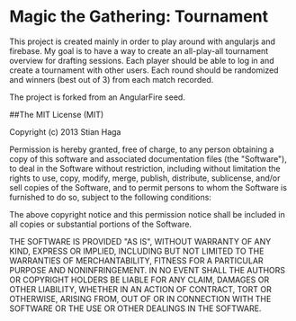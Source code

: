 # Magic the Gathering: Tournament

This project is created mainly in order to play around with angularjs and firebase.
My goal is to have a way to create an all-play-all tournament overview for drafting sessions.
Each player should be able to log in and create a tournament with other users.
Each round should be randomized and winners (best out of 3) from each match recorded.

The project is forked from an AngularFire seed.

##The MIT License (MIT)

 Copyright (c) 2013 Stian Haga

 Permission is hereby granted, free of charge, to any person obtaining a copy
 of this software and associated documentation files (the "Software"), to deal
 in the Software without restriction, including without limitation the rights
 to use, copy, modify, merge, publish, distribute, sublicense, and/or sell
 copies of the Software, and to permit persons to whom the Software is
 furnished to do so, subject to the following conditions:

 The above copyright notice and this permission notice shall be included in
 all copies or substantial portions of the Software.

 THE SOFTWARE IS PROVIDED "AS IS", WITHOUT WARRANTY OF ANY KIND, EXPRESS OR
 IMPLIED, INCLUDING BUT NOT LIMITED TO THE WARRANTIES OF MERCHANTABILITY,
 FITNESS FOR A PARTICULAR PURPOSE AND NONINFRINGEMENT. IN NO EVENT SHALL THE
 AUTHORS OR COPYRIGHT HOLDERS BE LIABLE FOR ANY CLAIM, DAMAGES OR OTHER
 LIABILITY, WHETHER IN AN ACTION OF CONTRACT, TORT OR OTHERWISE, ARISING FROM,
 OUT OF OR IN CONNECTION WITH THE SOFTWARE OR THE USE OR OTHER DEALINGS IN
 THE SOFTWARE.